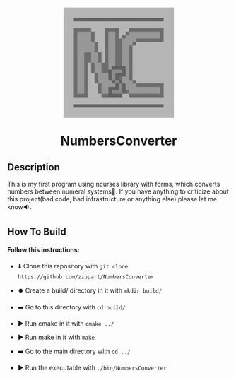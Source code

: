 <h1 align='center'>
  <img src="logo.jpg" alt="logo" width="250" height="250">

  NumbersConverter
</h1>
<h2>Description</h2>
This is my first program using ncurses library with forms, which converts numbers between numeral systems🔄. If you have anything to criticize about this project(bad code, bad infrastructure or anything else) please let me know🔉.
<h2>How To Build</h2>
<h4>Follow this instructions:</h4>

 - ⬇️ Clone this repository with `git clone https://github.com/zzupart/NumbersConverter`

 - ⏺️ Create a build/ directory in it with `mkdir build/`

 - ➡️ Go to this directory with `cd build/`

 - ▶️ Run cmake in it with `cmake ../`

 - ▶️ Run make in it with `make`

 - ➡️ Go to the main directory with `cd ../`

 - ▶️ Run the executable with `./bin/NumbersConverter`
